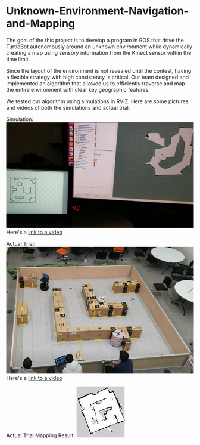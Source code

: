 # Unknown-Environment-Navigation-and-Mapping

[image1]: ./Images/map.jpg "map"
[image2]: ./Images/Simulation.JPG "Simulation"
[image3]: ./Images/Trial.JPG "Trial"


The goal of the this project is to develop a program in ROS that drive the TurtleBot autonomously around an unknown environment while dynamically creating a map using sensory information from the Kinect sensor within the time limit.

Since the layout of the environment is not revealed until the contest, having a flexible strategy with high consistency is critical. Our team designed and implemented an algorithm that allowed us to efficiently traverse and map the entire environment with clear key geographic features.

We tested our algorithm using simulations in RVIZ. Here are some pictures and videos of both the simulations and actual trial.

Simulation:
![alt text][image2]
Here's a [link to a video](./Images/Simulation.mp4)

Actual Trial:
![alt text][image3]
Here's a [link to a video](./Images/Trial.mp4)

Actual Trial Mapping Result:
![alt text][image1]

